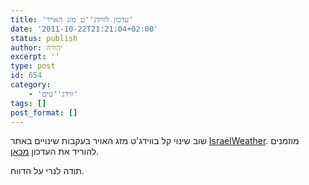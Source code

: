 ```yaml
---
title: 'עדכון לווידג''ט מזג האויר'
date: '2011-10-22T21:21:04+02:00'
status: publish
author: יהודה
excerpt: ''
type: post
id: 654
category:
    - 'ווידג''טים'
tags: []
post_format: []
---
```

שוב שינוי קל בווידג'ט מזג האויר בעקבות שינויים באתר [IsraelWeather](http://www.israelweather.co.il/). מוזמנים להוריד את העדכון [מכאן](http://yehudab.com/widgets/WeatherIL-2d1.zip).

תודה לנרי על הדווח.
